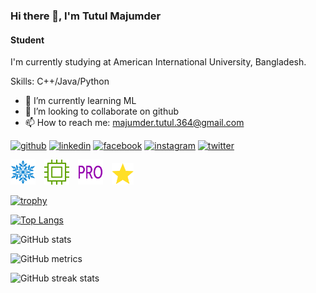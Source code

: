 ### Hi there 👋, I'm Tutul Majumder
#### Student
I'm currently studying at American International University, Bangladesh.

Skills: C++/Java/Python

- 🌱 I’m currently learning ML 
- 👯 I’m looking to collaborate on github 
- 📫 How to reach me: majumder.tutul.364@gmail.com


[<img src='https://cdn.jsdelivr.net/npm/simple-icons@3.0.1/icons/github.svg' alt='github' height='40'>](https://github.com/Tutulm11)  [<img src='https://cdn.jsdelivr.net/npm/simple-icons@3.0.1/icons/linkedin.svg' alt='linkedin' height='40'>](https://www.linkedin.com/in/tutul11tmt/)  [<img src='https://cdn.jsdelivr.net/npm/simple-icons@3.0.1/icons/facebook.svg' alt='facebook' height='40'>](https://www.facebook.com/tutul11tmt)  [<img src='https://cdn.jsdelivr.net/npm/simple-icons@3.0.1/icons/instagram.svg' alt='instagram' height='40'>](https://www.instagram.com/tutul_ill_aaa_aaa/)  [<img src='https://cdn.jsdelivr.net/npm/simple-icons@3.0.1/icons/twitter.svg' alt='twitter' height='40'>](https://twitter.com/everniaTMT)  

<a href='https://archiveprogram.github.com/'><img src='https://raw.githubusercontent.com/acervenky/animated-github-badges/master/assets/acbadge.gif' width='40' height='40'></a> <a href='https://docs.github.com/en/developers'><img src='https://raw.githubusercontent.com/acervenky/animated-github-badges/master/assets/devbadge.gif' width='40' height='40'></a> <a href='https://github.com/pricing'><img src='https://raw.githubusercontent.com/acervenky/animated-github-badges/master/assets/pro.gif' width='40' height='40'></a> <a href='https://stars.github.com/'><img src='https://raw.githubusercontent.com/acervenky/animated-github-badges/master/assets/starbadge.gif' width='35' height='35'></a> 

[![trophy](https://github-profile-trophy.vercel.app/?username=Tutulm11)](https://github.com/ryo-ma/github-profile-trophy)

[![Top Langs](https://github-readme-stats.vercel.app/api/top-langs/?username=Tutulm11)](https://github.com/anuraghazra/github-readme-stats)

![GitHub stats](https://github-readme-stats.vercel.app/api?username=Tutulm11&show_icons=true&count_private=true)  

![GitHub metrics](https://metrics.lecoq.io/Tutulm11)  

![GitHub streak stats](https://streak-stats.demolab.com/?user=Tutulm11)  

